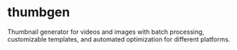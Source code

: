 # thumbgen

Thumbnail generator for videos and images with batch processing, customizable templates, and automated optimization for different platforms.
